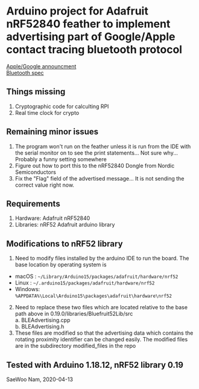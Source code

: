 # Arduino project for Adafruit nRF52840 feather to implement advertising part of Google/Apple contact tracing bluetooth protocol
[Apple/Google announcment](https://www.apple.com/covid19/contacttracing/)  
[Bluetooth spec](https://covid19-static.cdn-apple.com/applications/covid19/current/static/contact-tracing/pdf/ContactTracing-BluetoothSpecificationv1.1.pdf)

##  Things missing
1.  Cryptographic code for calculting RPI
2.  Real time clock for crypto

##  Remaining minor issues
1. The program won't run on the feather unless it is run from the IDE with the serial monitor on to see the print statements... Not sure why... Probably a funny setting somewhere
2. Figure out how to port this to the nRF52840 Dongle from Nordic Semiconductors
3. Fix the "Flag" field of the advertised message... It is not sending the correct value right now.

##  Requirements
1.  Hardware: Adafruit nRF52840
2.  Libraries: nRF52 Adafruit arduino library

##  Modifications to nRF52 library
1.  Need to modify files installed by the arduino IDE to run the board.  The base location by operating system is
* macOS  : `~/Library/Arduino15/packages/adafruit/hardware/nrf52`
* Linux  : `~/.arduino15/packages/adafruit/hardware/nrf52`
* Windows: `%APPDATA%\Local\Arduino15\packages\adafruit\hardware\nrf52`
2. Need to replace these two files  which are located relative to the base path above in 0.19.0/libraries/Bluefruit52Lib/src  
   a. BLEAdvertising.cpp  
   b. BLEAdvertising.h  
3. These files are modified so that the advertising data which contains the rotating proximity identifier can be changed easily.  The modified files are in the subdirectory modified_files in the repo
  
## Tested with Arduino 1.18.12, nRF52 library 0.19

SaeWoo Nam, 2020-04-13
